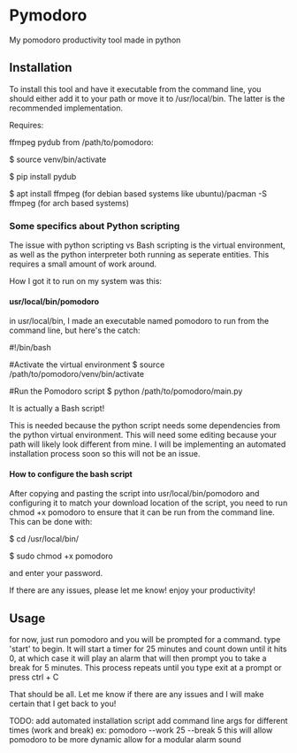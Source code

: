 # Pymodoro
My pomodoro productivity tool made in python

## Installation
To install this tool and have it executable from the command line, you should either add it to your path or move it to /usr/local/bin. The latter is the recommended implementation.

Requires:

ffmpeg
pydub
from /path/to/pomodoro:

$ source venv/bin/activate

$ pip install pydub

$ apt install ffmpeg (for debian based systems like ubuntu)/pacman -S ffmpeg (for arch based systems)

### Some specifics about Python scripting
The issue with python scripting vs Bash scripting is the virtual environment, as well as the python interpreter both running as seperate entities. This requires a small amount of work around.

How I got it to run on my system was this:
#### usr/local/bin/pomodoro
in usr/local/bin, I made an executable named pomodoro to run from the command line, but here's the catch:

#!/bin/bash

#Activate the virtual environment
$ source /path/to/pomodoro/venv/bin/activate

#Run the Pomodoro script
$ python /path/to/pomodoro/main.py

It is actually a Bash script!

This is needed because the python script needs some dependencies from the python virtual environment. This will need some editing because your path will likely look different from mine. I will be implementing an automated installation process soon so this will not be an issue.

#### How to configure the bash script
After copying and pasting the script into usr/local/bin/pomodoro and configuring it to match your download location of the script, you need to run chmod +x pomodoro to ensure that it can be run from the command line. This can be done with:

$ cd /usr/local/bin/

$ sudo chmod +x pomodoro

and enter your password.

If there are any issues, please let me know!
enjoy your productivity!

## Usage
for now, just run pomodoro and you will be prompted for a command.
type 'start' to begin.
It will start a timer for 25 minutes and count down until it hits 0, at which case it will play an alarm that will then prompt you to take a break for 5 minutes. This process repeats until you type exit at a prompt or press ctrl + C

That should be all. Let me know if there are any issues and I will make certain that I get back to you!



TODO: 
add automated installation script
add command line args for different times (work and break)
ex: pomodoro --work 25 --break 5
this will allow pomodoro to be more dynamic
allow for a modular alarm sound
